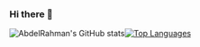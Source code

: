 ### Hi there 👋
![AbdelRahman's GitHub stats](https://github-readme-stats.vercel.app/api?username=ad3ldev&show_icons=true&count_private=true)[![Top Languages](https://github-readme-stats.vercel.app/api/top-langs/?username=ad3ldev&layout=compact)](https://github.com/anuraghazra/github-readme-stats)
<!--
**ad3ldev/ad3ldev** is a ✨ _special_ ✨ repository because its `README.md` (this file) appears on your GitHub profile.

Here are some ideas to get you started:

- 🔭 I’m currently working on ...
- 🌱 I’m currently learning ...
- 👯 I’m looking to collaborate on ...
- 🤔 I’m looking for help with ...
- 💬 Ask me about ...
- 📫 How to reach me: ...
- 😄 Pronouns: ...
- ⚡ Fun fact: ...
-->
